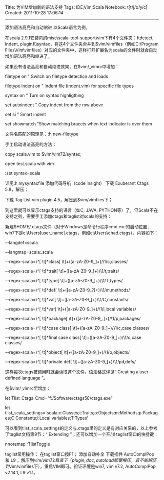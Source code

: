 Title: 为VIM增加新的语法支持
Tags: IDE;Vim;Scala
Notebook: t[t/j/o/y/c]
Created: 2011-10-28 17:06:14

------

添加语法高亮和自动缩进 
以Scala语言为例。

在scala 2.9.1安装包的misc\scala-tool-support\vim下有4个文件夹：ftdetect, indent, plugin和syntax，将这4个文件夹合并到$vim/vimfiles（例如C:\Program Files\Vim\vimfiles）对应的文件夹中，这样打开扩展名为scala的文件时就会自动增加语法高亮和缩进了。

如果没有语法高亮和自动缩进效果，在$vim/_vimrc中增加：
 
 filetype on " Switch on filetype detection and loads 

 filetype indent on " indent file (indent.vim) for specific file types 

 syntax on " Turn on syntax highligthing 

 set autoindent " Copy indent from the row above 

 set si " Smart indent 

 set showmatch "Show matching bracets when text indicator is over them 
 
文件名匹配的原理见：:h new-filetype

 

手工启动语法高亮的方法：
 
 copy scala.vim to $vim/vim72/syntax; 

 open test.scala with vim 

 :set syntax=scala 
 
详见:h mysyntaxfile
 添加代码导航（code insight） 
下载 Exuberant Ctags 5.8，解压；

下载 Tag List vim plugin 4.5，解压到$vim/vimfiles下；

到这里就可以显示ctags支持的语言（如C, JAVA, PYTHON等）了，但Scala不在支持之列，需要手工添加ctags和taglist对scala的支持：

新建$HOME/.ctags文件（对于Windows是命令行程序cmd.exe的启动位置，win7下是c:\Users\[user_name]\.ctags，例如c:\Users\chad\.ctags），内容如下：
 
 --langdef=scala 

 --langmap=scala:.scala 

 --regex-scala=/^[ \t]*class[ \t]+([a-zA-Z0-9_]+)/\1/c,classes/ 

 --regex-scala=/^[ \t]*trait[ \t]+([a-zA-Z0-9_]+)/\1/t,traits/ 

 --regex-scala=/^[ \t]*type[ \t]+([a-zA-Z0-9_]+)/\1/T,types/ 

 --regex-scala=/^[ \t]*def[ \t]+([a-zA-Z0-9_\?]+)/\1/m,methods/ 

 --regex-scala=/^[ \t]*val[ \t]+([a-zA-Z0-9_]+)/\1/C,constants/ 

 --regex-scala=/^[ \t]*var[ \t]+([a-zA-Z0-9_]+)/\1/l,local variables/ 

 --regex-scala=/^[ \t]*package[ \t]+([a-zA-Z0-9_.]+)/\1/p,packages/ 

 --regex-scala=/^[ \t]*case class[ \t]+([a-zA-Z0-9_]+)/\1/c,case classes/ 

 --regex-scala=/^[ \t]*final case class[ \t]+([a-zA-Z0-9_]+)/\1/c,case classes/ 

 --regex-scala=/^[ \t]*object[ \t]+([a-zA-Z0-9_]+)/\1/o,objects/ 

 --regex-scala=/^[ \t]*private def[ \t]+([a-zA-Z0-9_]+)/\1/pd,defs/ 
 
这样每次ctags被调用时就会读取这个文件，语法格式详见“ Creating a user-defined language ”。

 在$vim/_vimrc里增加： 
 
 let Tlist_Ctags_Cmd="f:/Software/ctags58/ctags.exe" 

 let tlist_scala_settings='scala;c:Classes;t:Traits;o:Objects;m:Methods;p:Packages;C:Constants;l:Local variables;T:Types' 
 
可以看到tlist_scala_settings的定义与.ctags里的定义是有对应关系的，以上参考了taglist文档第9节：“ Extending ”；还可以增加一个开/关taglist窗口的快捷键：
 
 nnoremap <silent> <F4> :TlistToggle<CR> 
 
  
 taglist常用操作： 在taglist窗口按F1； 添加自动补全 
下载插件 AutoComplPop 和 L9 ，解压到$vim/vim72目录下（plugin, doc, autoload都要解压，且不能解压到$vim/vimfiles下），重启VIM即可。验证环境是win7, vim v7.2, AutoComplPop v2.14.1, L9 v1.1。